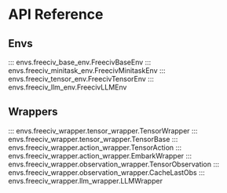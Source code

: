 # API Reference

## Envs

::: envs.freeciv_base_env.FreecivBaseEnv
::: envs.freeciv_minitask_env.FreecivMinitaskEnv
::: envs.freeciv_tensor_env.FreecivTensorEnv
::: envs.freeciv_llm_env.FreecivLLMEnv

## Wrappers

::: envs.freeciv_wrapper.tensor_wrapper.TensorWrapper
::: envs.freeciv_wrapper.tensor_wrapper.TensorBase
::: envs.freeciv_wrapper.action_wrapper.TensorAction
::: envs.freeciv_wrapper.action_wrapper.EmbarkWrapper
::: envs.freeciv_wrapper.observation_wrapper.TensorObservation
::: envs.freeciv_wrapper.observation_wrapper.CacheLastObs
::: envs.freeciv_wrapper.llm_wrapper.LLMWrapper
